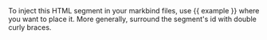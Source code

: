 <variable taskName="example">
To inject this HTML segment in your markbind files, use {{ example }} where you want to place it.
More generally, surround the segment's id with double curly braces.
</variable>

